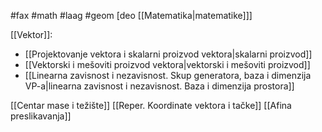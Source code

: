 #fax #math #laag #geom [deo [[Matematika|matematike]]]
$\:$

[[Vektor]]:
- [[Projektovanje vektora i skalarni proizvod vektora|skalarni proizvod]]
- [[Vektorski i mešoviti proizvod vektora|vektorski i mešoviti proizvod]]
- [[Linearna zavisnost i nezavisnost. Skup generatora, baza i dimenzija VP-a|linearna zavisnost i nezavisnost. Baza i dimenzija prostora]]

[[Centar mase i težište]]
[[Reper. Koordinate vektora i tačke]]
[[Afina preslikavanja]]